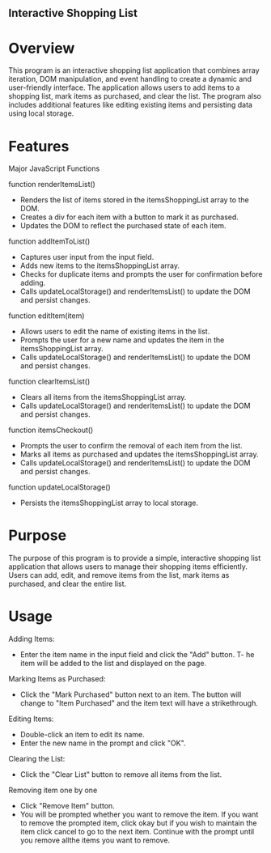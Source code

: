 ## Interactive Shopping List

# Overview

This program is an interactive shopping list application that combines array iteration, DOM manipulation, and event handling to create a dynamic and user-friendly interface. The application allows users to add items to a shopping list, mark items as purchased, and clear the list. The program also includes additional features like editing existing items and persisting data using local storage.

# Features

Major JavaScript Functions

function renderItemsList()

- Renders the list of items stored in the itemsShoppingList array to the DOM.
- Creates a div for each item with a button to mark it as purchased.
- Updates the DOM to reflect the purchased state of each item.

function addItemToList()

- Captures user input from the input field.
- Adds new items to the itemsShoppingList array.
- Checks for duplicate items and prompts the user for confirmation before adding.
- Calls updateLocalStorage() and renderItemsList() to update the DOM and persist changes.

function editItem(item)

- Allows users to edit the name of existing items in the list.
- Prompts the user for a new name and updates the item in the itemsShoppingList array.
- Calls updateLocalStorage() and renderItemsList() to update the DOM and persist changes.

function clearItemsList()

- Clears all items from the itemsShoppingList array.
- Calls updateLocalStorage() and renderItemsList() to update the DOM and persist changes.

function itemsCheckout()

- Prompts the user to confirm the removal of each item from the list.
- Marks all items as purchased and updates the itemsShoppingList array.
- Calls updateLocalStorage() and renderItemsList() to update the DOM and persist changes.

function updateLocalStorage()

- Persists the itemsShoppingList array to local storage.

# Purpose

The purpose of this program is to provide a simple, interactive shopping list application that allows users to manage their shopping items efficiently. Users can add, edit, and remove items from the list, mark items as purchased, and clear the entire list.

# Usage

Adding Items:

- Enter the item name in the input field and click the "Add" button.
  T- he item will be added to the list and displayed on the page.

Marking Items as Purchased:

- Click the "Mark Purchased" button next to an item. The button will change to "Item Purchased" and the item text will have a strikethrough.

Editing Items:

- Double-click an item to edit its name.
- Enter the new name in the prompt and click "OK".

Clearing the List:

- Click the "Clear List" button to remove all items from the list.

Removing item one by one

- Click "Remove Item" button.
- You will be prompted whether you want to remove the item. If you want to remove the prompted item, click okay but if you wish to maintain the item click cancel to go to the next item. Continue with the prompt until you remove allthe items you want to remove.
